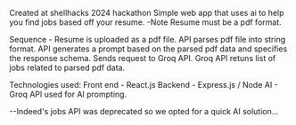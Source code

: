 Created at shellhacks 2024 hackathon
Simple web app that uses ai to help you find jobs based off your resume. 
-Note Resume must be a pdf format. 



Sequence - 
Resume is uploaded as a pdf file. 
API parses pdf file into string format. 
API generates a prompt based on the parsed pdf data and specifies the response schema. Sends request to Groq API. 
Groq API retuns list of jobs related to parsed pdf data.


Technologies used: 
Front end - React.js
Backend - Express.js / Node
AI - Groq API used for AI prompting.

--Indeed's jobs API was deprecated so we opted for a quick AI solution...
